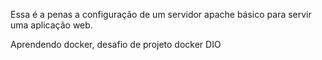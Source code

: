 Essa é a penas a configuração de um servidor apache básico para servir uma aplicação web.

Aprendendo docker, desafio de projeto docker DIO

